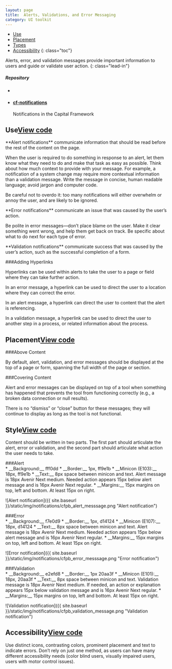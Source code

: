```yaml
---
layout: page
title:  Alerts, Validations, and Error Messaging
category: UI toolkit
---
```


- [Use](#use)
- [Placement](#placement)
- [Types](#Types)
- [Accessibility](#accessibility)
{: class="toc"}

<div class="content-50 content-first">

Alerts, error, and validation messages provide important information to users and guide or validate user action.
{: class="lead-in"}

</div>

<div class="content-50 content-last">
  <h5 class="repo-list-header">Repository</h5>
  <ul class="repo-list">
    <li>
      <span class="cf-icon cf-icon-github"></span>
    </li>
    <li>
      <a href="https://github.com/cfpb/cf-notifications"><h4>cf-notifications</h4></a>
      <p>Notifications in the Capital Framework</p>
    </li>
  </ul>
</div>

<h2 id="use">Use<span class="cf-code-link"><a href="https://cfpb.github.io/cf-notifications/docs/">View code <span class="cf-icon cf-icon-external-link"></span></a></span></h2>

<div class="content-67 content-first">

<p>**Alert notifications** communicate information that should be read before the rest of the content on the page.</p>

<p>When the user is required to do something in response to an alert, let them know what they need to do and make that task as easy as possible. Think about how much context to provide with your message. For example, a notification of a system change may require more contextual information than a validation message. Write the message in concise, human readable language; avoid jargon and computer code.</p>

<p>Be careful not to overdo it: too many notifications will either overwhelm or annoy the user, and are likely to be ignored.</p>

<p>**Error notifications** communicate an issue that was caused by the user’s action.</p>

<p>Be polite in error messages—don’t place blame on the user. Make it clear something went wrong, and help them get back on track. Be specific about what to do next for each type of error.</p>

<p>**Validation notifications** communicate success that was caused by the user’s action, such as the successful completion of a form.</p>



###Adding Hyperlinks

<p>Hyperlinks can be used within alerts to take the user to a page or field where they can take further action.</p>

<p>In an error message, a hyperlink can be used to direct the user to a location where they can correct the error.</p>

<p>In an alert message, a hyperlink can direct the user to content that the alert is referencing.</p>

<p>In a validation message, a hyperlink can be used to direct the user to another step in a process, or related information about the process.</p>

</div>

<h2 id="placement">Placement<span class="cf-code-link"><a href="https://cfpb.github.io/cf-buttons/docs/">View code <span class="cf-icon cf-icon-external-link"></span></a></span></h2>

<div class="content-67 content-first">
###Above Content

<p>By default, alert, validation, and error messages should be displayed at the top of a page or form, spanning the full width of the page or section.</p>

###Covering Content

<p>Alert and error messages can be displayed on top of a tool when something has happened that prevents the tool from functioning correctly (e.g., a broken data connection or null results).</p>

<p>There is no “dismiss” or “close” button for these messages; they will continue to display as long as the tool is not functional.</p>

</div>

<h2 id="style">Style<span class="cf-code-link"><a href="https://cfpb.github.io/cf-notifications/docs/">View code <span class="cf-icon cf-icon-external-link"></span></a></span></h2>

<div class="content-67 content-first">

<p>Content should be written in two parts. The first part should articulate the alert, error or validation, and the second part should articulate what action the user needs to take.</p>

</div>

<div>
###Alert
</div>

<div class="content-33 content-first">
* __Background:__ fff0dd
* __Border:__ 1px, ff9e1b
* __Minicon (E103):__ 18px, ff9e1b
* __Text:__ 8px space between minicon and text. Alert message is 18px Avenir Next medium. Needed action appears 15px below alert message and is 16px Avenir Next regular.
* __Margins:__ 15px margins on top, left and bottom. At least 15px on right. 

</div>

<div class="content-67 content-last">

![Alert notification]({{ site.baseurl }}/static/img/notifications/cfpb_alert_messsage.png "Alert notification")

</div>

<div>
###Error
</div>

<div class="content-33 content-first">
* __Background:__ f7e0d9
* __Border:__ 1px, d14124
* __Minicon (E107):__ 18px, d14124
* __Text:__ 8px space between minicon and text. Alert message is 18px Avenir Next medium. Needed action appears 15px below alert message and is 16px Avenir Next regular.
* __Margins:__ 15px margins on top, left and bottom. At least 15px on right. 

</div>

<div class="content-67 content-last">

![Error notification]({{ site.baseurl }}/static/img/notifications/cfpb_error_messsage.png "Error notification")

</div>

<div>
###Validation
</div>

<div class="content-33 content-first">
* __Background:__ e2efd8
* __Border:__ 1px 20aa3f
* __Minicon (E101):__ 18px, 20aa3f
* __Text:__ 8px space between minicon and text. Validation message is 18px Avenir Next medium. If needed, an action or explanation appears 15px below validation message and is 16px Avenir Next regular.
* __Margins:__ 15px margins on top, left and bottom. At least 15px on right.

</div>

<div class="content-67 content-last">

![Validation notification]({{ site.baseurl }}/static/img/notifications/cfpb_validation_message.png "Validation notification")

</div>

<h2 id="accessibility">Accessibility<span class="cf-code-link"><a href="https://cfpb.github.io/cf-notifications/docs/">View code <span class="cf-icon cf-icon-external-link"></span></a></span></h2>

<div class="content-67 content-first">

<p>Use distinct icons, contrasting colors, prominent placement and text to indicate errors. Don’t rely on just one method, as users can have many different accessibility needs (color blind users, visually impaired users, users with motor control issues).</p>

</div>